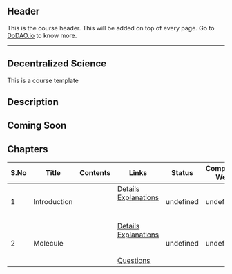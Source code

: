 ## Header
This is the course header. This will be added on top of every page. Go to [DoDAO.io](https://www.dodao.io) to know more.

 ---

 ## Decentralized Science
 This is a course template

 
 ## Description
 ## Coming Soon
 
 ## Chapters
 
 | S.No        | Title       | Contents   | Links      | Status      | Completion Week |
 | ----------- | ----------- |----------- |----------- | ----------- | ----------- |
 | 1      | Introduction | | [Details](generated/topics/introduction.md) <br/> [Explanations](generated/explanations/introduction.md) <br/>  <br/>  <br/>  | undefined | undefined |
 | 2      | Molecule | | [Details](generated/topics/molecule.md) <br/> [Explanations](generated/explanations/molecule.md) <br/>  <br/>  <br/> [Questions](generated/questions/molecule.md) | undefined | undefined | 
